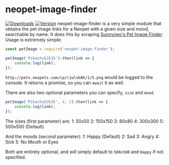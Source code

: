 # neopet-image-finder
[![Downloads](https://img.shields.io/npm/dt/neopet-image-finder.svg?maxAge=3600)](https://www.npmjs.com/package/discord.js-commando)
[![Version](https://img.shields.io/npm/v/neopet-image-finder.svg?maxAge=3600)](https://www.npmjs.com/package/discord.js-commando)
neopet-image-finder is a very simple module that obtains the pet image links for a Neopet with a given size and mood, searchable by name. It does this by scraping [Sunnyneo's Pet Image Finder](http://www.sunnyneo.com/petimagefinder.php). Usage is extremely simple:

```js
const petImage = require('neopet-image-finder');

petImage('Pikachu53535').then(link => {
	console.log(link);
});
```

`http://pets.neopets.com/cp/rjwlsb8k/1/5.png` would be logged to the console. It returns a promise, so you can `await` it as well.

There are also two optional parameters you can specify, `size` and `mood`.

```js
petImage('Pikachu53535', 4, 2).then(link => {
	console.log(link);
});
```

The sizes (first parameter) are:
1: 50x50
2: 150x150
3: 80x80
4: 300x300
5: 500x500 (Default)

And the moods (second parameter):
1: Happy (Default)
2: Sad
3: Angry
4: Sick
5: No Mouth or Eyes

Both are entirely optional, and will simply default to `500x500` and `Happy` if not specified.
